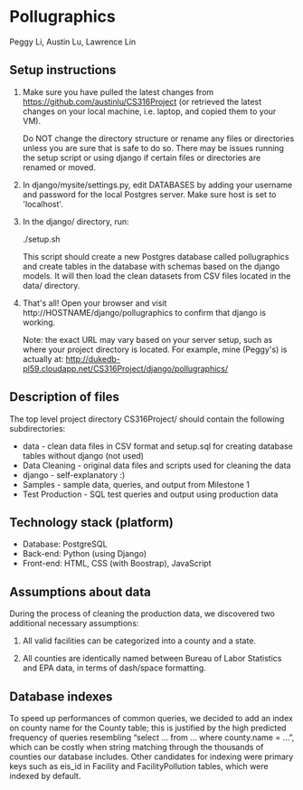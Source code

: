 Pollugraphics
=============

Peggy Li, Austin Lu, Lawrence Lin


Setup instructions
------------------

1. Make sure you have pulled the latest changes from https://github.com/austinlu/CS316Project (or retrieved the latest changes on your local machine, i.e. laptop, and copied them to your VM). 

	Do NOT change the directory structure or rename any files or directories unless you are sure that is safe to do so. There may be issues running the setup script or using django if certain files or directories are renamed or moved.

2. In django/mysite/settings.py, edit DATABASES by adding your username and password for the local Postgres server. Make sure host is set to 'localhost'.

3. In the django/ directory, run:

	./setup.sh

	This script should create a new Postgres database called pollugraphics and create tables in the database with schemas based on the django models. It will then load the clean datasets from CSV files located in the data/ directory. 

4. That's all! Open your browser and visit http://HOSTNAME/django/pollugraphics to confirm that django is working. 

	Note: the exact URL may vary based on your server setup, such as where your project directory is located. For example, mine (Peggy's) is actually at: http://dukedb-pl59.cloudapp.net/CS316Project/django/pollugraphics/


Description of files
--------------------

The top level project directory CS316Project/ should contain the following subdirectories:

* data - clean data files in CSV format and setup.sql for creating database tables without django (not used)
* Data Cleaning - original data files and scripts used for cleaning the data
* django - self-explanatory :)
* Samples - sample data, queries, and output from Milestone 1
* Test Production - SQL test queries and output using production data


Technology stack (platform)
---------------------------

* Database: PostgreSQL
* Back-end: Python (using Django)
* Front-end: HTML, CSS (with Boostrap), JavaScript


Assumptions about data
----------------------

During the process of cleaning the production data, we discovered two additional necessary assumptions:

1. All valid facilities can be categorized into a county and a state.

2. All counties are identically named between Bureau of Labor Statistics and EPA data, in terms of dash/space formatting.


Database indexes
----------------

To speed up performances of common queries, we decided to add an index on county name for the County table; this is justified by the high predicted frequency of queries resembling “select … from … where county.name = ...”, which can be costly when string matching through the thousands of counties our database includes. Other candidates for indexing were primary keys such as eis_id in Facility and FacilityPollution tables, which were indexed by default.


